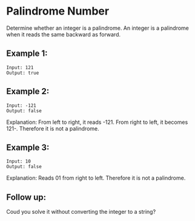 # Palindrome Number

Determine whether an integer is a palindrome.
An integer is a palindrome when it reads the same backward as forward.

## Example 1:

```
Input: 121
Output: true
```

## Example 2:

```
Input: -121
Output: false
```

Explanation: From left to right, it reads -121. From right to left, it becomes 121-. Therefore it is not a palindrome.

## Example 3:

```
Input: 10
Output: false
```

Explanation: Reads 01 from right to left. Therefore it is not a palindrome.

## Follow up:

Coud you solve it without converting the integer to a string?